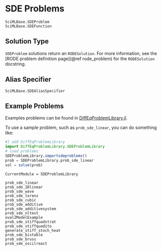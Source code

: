# SDE Problems

```@docs
SciMLBase.SDEProblem
SciMLBase.SDEFunction
```

## Solution Type

`SDEProblem` solutions return an `RODESolution`. For more information, see the
[RODE problem definition page](@ref rode_problem) for the `RODESolution` docstring.

## Alias Specifier

```@docs
SciMLBase.SDEAliasSpecifier
```

## Example Problems

Examples problems can be found in [DiffEqProblemLibrary.jl](https://github.com/SciML/DiffEqProblemLibrary.jl/blob/master/lib/SDEProblemLibrary/src/SDEProblemLibrary.jl).

To use a sample problem, such as `prob_sde_linear`, you can do something like:

```julia
#] add DiffEqProblemLibrary
import DiffEqProblemLibrary.SDEProblemLibrary
# load problems
SDEProblemLibrary.importsdeproblems()
prob = SDEProblemLibrary.prob_sde_linear
sol = solve(prob)
```

```@meta
CurrentModule = SDEProblemLibrary
```

```@docs
prob_sde_linear
prob_sde_2Dlinear
prob_sde_wave
prob_sde_lorenz
prob_sde_cubic
prob_sde_additive
prob_sde_additivesystem
prob_sde_nltest
oval2ModelExample
prob_sde_stiffquadstrat
prob_sde_stiffquadito
generate_stiff_stoch_heat
prob_sde_bistable
prob_sde_bruss
prob_sde_oscilreact
```
